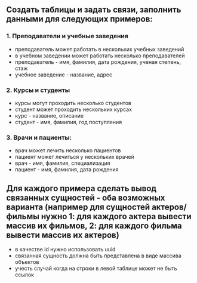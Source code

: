 ## Создать таблицы и задать связи, заполнить данными для следующих примеров:

### 1. Преподаватели и учебные заведения
- преподаватель может работать в нескольких учебных заведений
- в учебном заведении может работать несколько преподавателей
- преподаватель - имя, фамилия, дата рождения, ученая степень, стаж
- учебное заведение - название, адрес

### 2. Курсы и студенты
- курсы могут проходить несколько студентов
- студент может проходить нескольких курсах
- курс - название, описание
- студент - имя, фамилия, год поступления

### 3. Врачи и пациенты:
- врач может лечить несколько пациентов
- пациент может лечиться у нескольких врачей
- врач - имя, фамилия, специализация
- пациент - имя, фамилия, дата рождения

## Для каждого примера сделать вывод связанных сущностей - оба возможных варианта (например для сущностей актеров/фильмы нужно 1: для каждого актера вывести массив их фильмов, 2: для каждого фильма вывести массив их актеров)
- в качестве id нужно использовать uuid
- связанная сущность должна быть представлена в виде массива объектов
- учесть случай когда на строки в левой таблице может не быть ссылок
